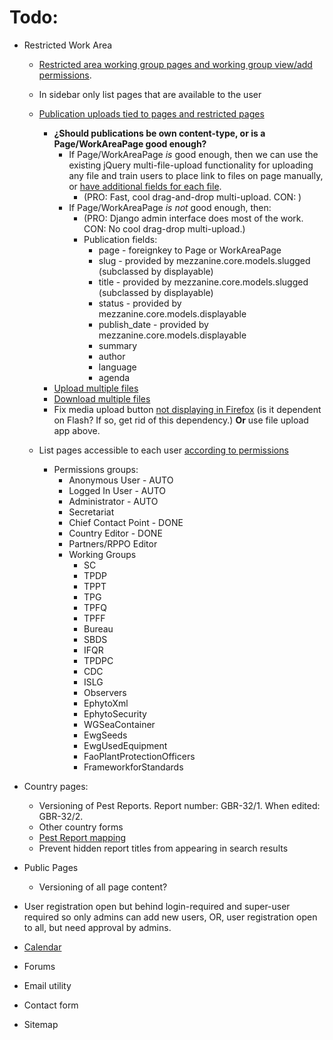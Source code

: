 # Todo:
    
- Restricted Work Area
   - [Restricted area working group pages and working group view/add permissions](http://djangosnippets.org/snippets/2736/).
   - In sidebar only list pages that are available to the user
    - [Publication uploads tied to pages and restricted pages](https://github.com/sigurdga/django-jquery-file-upload)
        - **¿Should publications be own content-type, or is a Page/WorkAreaPage good enough?**
            - If Page/WorkAreaPage *is* good enough, then we can use the existing jQuery multi-file-upload functionality for uploading any file and train users to place link to files on page manually, or [have additional fields for each file](https://github.com/blueimp/jQuery-File-Upload/wiki/How-to-submit-additional-form-data).
                - (PRO: Fast, cool drag-and-drop multi-upload.  CON: )
            - If Page/WorkAreaPage *is not* good enough, then:
                - (PRO: Django admin interface does most of the work.  CON: No cool drag-drop multi-upload.)
                - Publication fields:
                    - page - foreignkey to Page or WorkAreaPage
                    - slug - provided by mezzanine.core.models.slugged (subclassed by displayable)
                    - title - provided by mezzanine.core.models.slugged (subclassed by displayable)
                    - status - provided by mezzanine.core.models.displayable
                    - publish_date - provided by mezzanine.core.models.displayable
                    - summary
                    - author
                    - language
                    - agenda
      - [Upload multiple files](https://github.com/sigurdga/django-jquery-file-upload)
      - [Download multiple files](http://stackoverflow.com/a/12951557/412329)
      - Fix media upload button [not displaying in Firefox](https://groups.google.com/forum/#!msg/mezzanine-users/hhUlm8zXt54/7R3nNC57rq8J) (is it dependent on Flash? If so, get rid of this dependency.) **Or** use file upload app above.
      
    - List pages accessible to each user [according to permissions](http://stackoverflow.com/a/16016717)
        - Permissions groups: 
            - Anonymous User - AUTO
            - Logged In User - AUTO
            - Administrator - AUTO
            - Secretariat
            - Chief Contact Point - DONE
            - Country Editor - DONE
            - Partners/RPPO Editor
            - Working Groups
                - SC
                - TPDP 
                - TPPT 
                - TPG 
                - TPFQ 
                - TPFF 
                - Bureau 
                - SBDS 
                - IFQR 
                - TPDPC 
                - CDC 
                - ISLG 
                - Observers 
                - EphytoXml 
                - EphytoSecurity 
                - WGSeaContainer 
                - EwgSeeds 
                - EwgUsedEquipment 
                - FaoPlantProtectionOfficers 
                - FrameworkforStandards

- Country pages:
    - Versioning of Pest Reports. Report number: GBR-32/1. When edited: GBR-32/2.
    - Other country forms
    - [Pest Report mapping](http://leafletjs.com/examples/choropleth.html)
    - Prevent hidden report titles from appearing in search results

- Public Pages
    - Versioning of all page content?

- User registration open but behind login-required and super-user required so only admins can add new users, OR, user registration open to all, but need approval by admins.

- [Calendar](https://github.com/shurik/mezzanine.calendar)
- Forums
- Email utility
- Contact form
- Sitemap